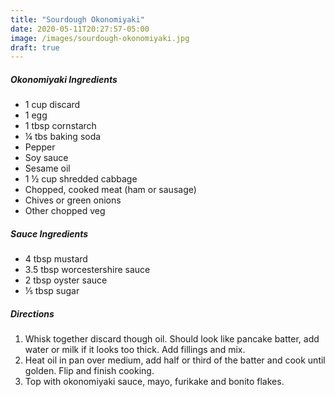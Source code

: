 ```yaml
---
title: "Sourdough Okonomiyaki"
date: 2020-05-11T20:27:57-05:00
image: /images/sourdough-okonomiyaki.jpg
draft: true
---
```


##### Okonomiyaki Ingredients

- 1 cup discard
- 1 egg
- 1 tbsp cornstarch
- ¼ tbs baking soda
- Pepper
- Soy sauce
- Sesame oil
- 1 ½ cup shredded cabbage
- Chopped, cooked meat (ham or sausage)
- Chives or green onions
- Other chopped veg

##### Sauce Ingredients
- 4 tbsp mustard
- 3.5 tbsp worcestershire sauce
- 2 tbsp oyster sauce
- ⅕ tbsp sugar

##### Directions

1. Whisk together discard though oil. Should look like pancake batter, add water or milk if it looks too thick. Add fillings and mix.
1. Heat oil in pan over medium, add half or third of the batter and cook until golden. Flip and finish cooking.
1. Top with okonomiyaki sauce, mayo, furikake and bonito flakes.


 




